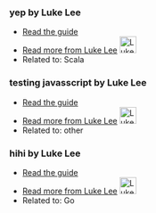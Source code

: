### yep by Luke Lee
- [Read the guide](/scala/yep?status=in-review)
- [Read more from Luke Lee](/author/durden) <img src="https://avatars.githubusercontent.com/u/58063?v=3" width="30" height="30" alt="Luke Lee" />
- Related to: Scala

### testing javasscript by Luke Lee
- [Read the guide](http://pskb-stage.herokuapp.com/other/testing-javasscript?status=in-review)
- [Read more from Luke Lee](http://pskb-stage.herokuapp.com/author/durden) <img src="https://avatars.githubusercontent.com/u/58063?v=3" width="30" height="30" alt="Luke Lee" />
- Related to: other

### hihi by Luke Lee
- [Read the guide](/go/hihi?status=in-review)
- [Read more from Luke Lee](/author/durden) <img src="https://avatars.githubusercontent.com/u/58063?v=3" width="30" height="30" alt="Luke Lee" />
- Related to: Go